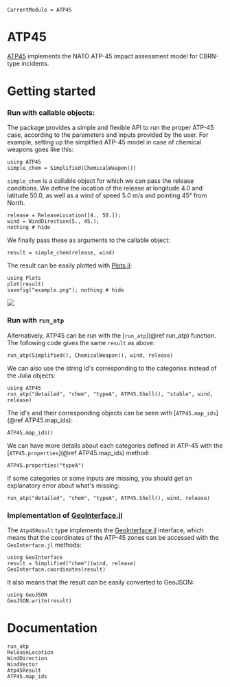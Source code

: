 ```@meta
CurrentModule = ATP45
```

# ATP45

[ATP45](https://github.com/tcarion/ATP45.jl) implements the NATO ATP-45 impact assessment model for CBRN-type incidents.

# Getting started

### Run with callable objects:
The package provides a simple and flexible API to run the proper ATP-45 case, according to the parameters and inputs provided by the user.
For example, setting up the simplified ATP-45 model in case of chemical weapons goes like this:
```@example getstarted
using ATP45
simple_chem = Simplified(ChemicalWeapon()) 
```

`simple_chem` is a callable object for which we can pass the release conditions. We define the location of the release at longitude 4.0 and latitude 50.0, as well as a wind of speed 5.0 m/s and pointing 45° from North.
```@example getstarted
release = ReleaseLocation([4., 50.]);
wind = WindDirection(5., 45.);
nothing # hide
```
We finally pass these as arguments to the callable object:
```@example getstarted
result = simple_chem(release, wind)
```

The result can be easily plotted with [Plots.jl](https://github.com/JuliaPlots/Plots.jl):
```@example getstarted
using Plots
plot(result)
savefig("example.png"); nothing # hide
```

![](example.png)


### Run with `run_atp`
Alternatively, ATP45 can be run with the [`run_atp`](@ref run_atp) function. The following code gives the same `result` as above:
```@example getstarted
run_atp(Simplified(), ChemicalWeapon(), wind, release)
```

We can also use the string id's corresponding to the categories instead of the Julia objects:
```@example getstarted
using ATP45
run_atp("detailed", "chem", "typeA", ATP45.Shell(), "stable", wind, release)
```

The id's and their corresponding objects can be seen with [`ATP45.map_ids`](@ref ATP45.map_ids):
```@example getstarted
ATP45.map_ids()
```

We can have more details about each categories defined in ATP-45 with the [`ATP45.properties`](@ref ATP45.map_ids) method:
```@example getstarted
ATP45.properties("typeA")
```

If some categories or some inputs are missing, you should get an explanatory error about what's missing:
```@repl getstarted
run_atp("detailed", "chem", "typeA", ATP45.Shell(), wind, release)
```

### Implementation of [GeoInterface.jl](https://github.com/JuliaGeo/GeoInterface.jl)
The `Atp45Result` type implements the [GeoInterface.jl](https://github.com/JuliaGeo/GeoInterface.jl) interface, which means that the coordinates of the ATP-45 zones can be accessed with the `GeoInterface.jl` methods:
```@example getstarted
using GeoInterface
result = Simplified("chem")(wind, release)
GeoInterface.coordinates(result)
```

It also means that the result can be easily converted to GeoJSON:
```@example getstarted
using GeoJSON
GeoJSON.write(result)
```

# Documentation
```@docs
run_atp
ReleaseLocation
WindDirection
WindVector
Atp45Result
ATP45.map_ids
```
